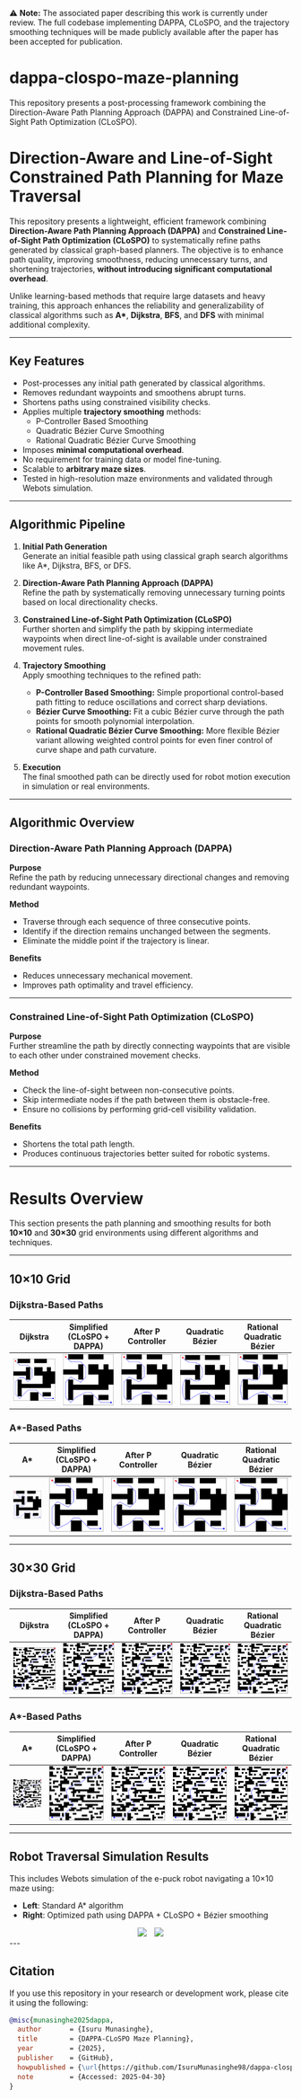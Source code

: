 ⚠️ **Note:** The associated paper describing this work is currently under review. The full codebase implementing DAPPA, CLoSPO, and the trajectory smoothing techniques will be made publicly available after the paper has been accepted for publication.

# dappa-clospo-maze-planning
This repository presents a post-processing framework combining the Direction-Aware Path Planning Approach (DAPPA) and Constrained Line-of-Sight Path Optimization (CLoSPO).

# Direction-Aware and Line-of-Sight Constrained Path Planning for Maze Traversal

This repository presents a lightweight, efficient framework combining **Direction-Aware Path Planning Approach (DAPPA)** and **Constrained Line-of-Sight Path Optimization (CLoSPO)** to systematically refine paths generated by classical graph-based planners. The objective is to enhance path quality, improving smoothness, reducing unnecessary turns, and shortening trajectories, **without introducing significant computational overhead**.

Unlike learning-based methods that require large datasets and heavy training, this approach enhances the reliability and generalizability of classical algorithms such as **A\***, **Dijkstra**, **BFS**, and **DFS** with minimal additional complexity.

---

## Key Features

- Post-processes any initial path generated by classical algorithms.
- Removes redundant waypoints and smoothens abrupt turns.
- Shortens paths using constrained visibility checks.
- Applies multiple **trajectory smoothing** methods:
    - P-Controller Based Smoothing
    - Quadratic Bézier Curve Smoothing
    - Rational Quadratic Bézier Curve Smoothing
- Imposes **minimal computational overhead**.
- No requirement for training data or model fine-tuning.
- Scalable to **arbitrary maze sizes**.
- Tested in high-resolution maze environments and validated through Webots simulation.

---

## Algorithmic Pipeline

1. **Initial Path Generation**  
   Generate an initial feasible path using classical graph search algorithms like A*, Dijkstra, BFS, or DFS.

2. **Direction-Aware Path Planning Approach (DAPPA)**  
   Refine the path by systematically removing unnecessary turning points based on local directionality checks.

3. **Constrained Line-of-Sight Path Optimization (CLoSPO)**  
   Further shorten and simplify the path by skipping intermediate waypoints when direct line-of-sight is available under constrained movement rules.

4. **Trajectory Smoothing**  
   Apply smoothing techniques to the refined path:
   - **P-Controller Based Smoothing:** Simple proportional control-based path fitting to reduce oscillations and correct sharp deviations.
   - **Bézier Curve Smoothing:** Fit a cubic Bézier curve through the path points for smooth polynomial interpolation.
   - **Rational Quadratic Bézier Curve Smoothing:** More flexible Bézier variant allowing weighted control points for even finer control of curve shape and path curvature.

5. **Execution**  
   The final smoothed path can be directly used for robot motion execution in simulation or real environments.
---

## Algorithmic Overview

### Direction-Aware Path Planning Approach (DAPPA)

**Purpose**  
Refine the path by reducing unnecessary directional changes and removing redundant waypoints.

**Method**  
- Traverse through each sequence of three consecutive points.
- Identify if the direction remains unchanged between the segments.
- Eliminate the middle point if the trajectory is linear.

**Benefits**  
- Reduces unnecessary mechanical movement.
- Improves path optimality and travel efficiency.

---

### Constrained Line-of-Sight Path Optimization (CLoSPO)

**Purpose**  
Further streamline the path by directly connecting waypoints that are visible to each other under constrained movement checks.

**Method**  
- Check the line-of-sight between non-consecutive points.
- Skip intermediate nodes if the path between them is obstacle-free.
- Ensure no collisions by performing grid-cell visibility validation.

**Benefits**  
- Shortens the total path length.
- Produces continuous trajectories better suited for robotic systems.

---

# Results Overview

This section presents the path planning and smoothing results for both **10×10** and **30×30** grid environments using different algorithms and techniques.

---

## 10×10 Grid

### Dijkstra-Based Paths

| Dijkstra | Simplified (CLoSPO + DAPPA) | After P Controller | Quadratic Bézier | Rational Quadratic Bézier |
|:--------:|:---------------------------:|:------------------:|:----------------:|:-------------------------:|
| ![](images/10x10_dijkstra.png) | ![](images/10x10_simplified.png) | ![](images/10x10_p_controller.png) | ![](images/10x10_quadratic_bezier.png) | ![](images/10x10_rational_quadratic_bezier.png) |

### A*-Based Paths

| A* | Simplified (CLoSPO + DAPPA) | After P Controller | Quadratic Bézier | Rational Quadratic Bézier |
|:--------:|:---------------------------:|:------------------:|:----------------:|:-------------------------:|
| ![](images/10x10_a.png) | ![](images/10x10_a_simplified.png) | ![](images/10x10_a_p_controller.png) | ![](images/10x10_a_quadratic_bezier.png) | ![](images/10x10_a_rational_quadratic_bezier.png) |

---

## 30×30 Grid

### Dijkstra-Based Paths

| Dijkstra | Simplified (CLoSPO + DAPPA) | After P Controller | Quadratic Bézier | Rational Quadratic Bézier |
|:--------:|:---------------------------:|:------------------:|:----------------:|:-------------------------:|
| ![](images/30x30_dijkstra.png) | ![](images/30x30_simplified.png) | ![](images/30x30_p_controller.png) | ![](images/30x30_quadratic_bezier.png) | ![](images/30x30_rational_quadratic_bezier.png) |

### A*-Based Paths

| A* | Simplified (CLoSPO + DAPPA) | After P Controller | Quadratic Bézier | Rational Quadratic Bézier |
|:--------:|:---------------------------:|:------------------:|:----------------:|:-------------------------:|
| ![](images/30x30_a.png) | ![](images/30x30_a_simplified.png) | ![](images/30x30_a_p_controller.png) | ![](images/30x30_a_quadratic_bezier.png) | ![](images/30x30_a_rational_quadratic_bezier.png) |

---

## Robot Traversal Simulation Results

This includes Webots simulation of the e-puck robot navigating a 10×10 maze using:

- **Left**: Standard A* algorithm  
- **Right**: Optimized path using DAPPA + CLoSPO + Bézier smoothing

<div align="center">
  <span style="display: inline-block; margin-right: 10px;">
    <img src="images/videos/A-star.gif" width="40%" />
  </span>
  <span style="display: inline-block;">
    <img src="images/videos/post-processed-A-star.gif" width="40%" />
  </span>
</div>
---

## Citation

If you use this repository in your research or development work, please cite it using the following:

```bibtex
@misc{munasinghe2025dappa,
  author       = {Isuru Munasinghe},
  title        = {DAPPA-CLoSPO Maze Planning},
  year         = {2025},
  publisher    = {GitHub},
  howpublished = {\url{https://github.com/IsuruMunasinghe98/dappa-clospo-maze-planning}},
  note         = {Accessed: 2025-04-30}
}

